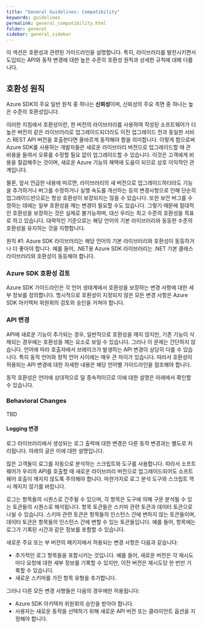 ```yaml
---
title: "General Guidelines: Compatibility"
keywords: guidelines
permalink: general_compatibility.html
folder: general
sidebar: general_sidebar
---
```


이 섹션은 호환성과 관련된 가이드라인을 설명합니다. 특히, 라이브러리를 발전시키면서 도입되는 API와 동작 변경에 대한 높은 수준의 호환성 원칙과 상세한 규칙에 대해 다룹니다.

## 호환성 원칙
Azure SDK의 주요 일반 원칙 중 하나는 **신뢰성**이며, 신뢰성의 주요 측면 중 하나는 높은 수준의 호환성입니다.

이러한 지침에서 호환성이란, 한 버전의 라이브러리를 사용하여 작성된 소프트웨어가 더 높은 버전의 같은 라이브러리로 업그레이드되더라도 이전 업그레이드 전과 동일한 서비스 REST API 버전을 호출한다면 올바르게 동작해야 함을 의미합니다.
이렇게 함으로써 Azure SDK를 사용하는 개발자들은 새로운 라이브러리 버전으로 업그레이드할 때 큰 비용을 들여서 오류를 수정할 필요 없이 업그레이드할 수 있습니다.
이것은 고객에게 비용을 절감해주는 것이며, 새로운 Azure 기능의 채택에 도움이 되므로 상호 이익적인 관계입니다.

물론, 앞서 언급한 내용에 따르면, 라이브러리의 새 버전으로 업그레이드하더라도 기능을 추가하거나 버그를 수정하거나 실행 속도를 개선하는 등의 변경사항으로 인해 단순히 업그레이드만으로는 항상 호환성이 보장되지는 않을 수 있습니다. 또한 보안 버그를 수정하는 데에는 일부 호환성을 깨는 변경이 필요할 수도 있습니다. 그렇기 때문에 절대적인 호환성을 보장하는 것은 실제로 불가능하며, 대신 우리는 최고 수준의 호환성을 목표로 하고 있습니다. 대략적인 기준으로는 해당 언어의 기본 라이브러리와 동등한 수준의 호환성을 유지하는 것을 지향합니다.

원칙 #1:  Azure SDK 라이브러리는 해당 언어의 기본 라이브러리와 호환성이 동등하거나 더 좋아야 합니다. 예를 들어, .NET용 Azure SDK 라이브러리는 .NET 기본 클래스 라이브러리와 호환성이 동등해야 합니다.

### Azure SDK 호환성 검토
Azure SDK 가이드라인은 각 언어 생태계에서 호환성을 보장하는 변경 사항에 대한 세부 정보를 정의합니다. 명시적으로 호환성이 지정되지 않은 모든 변경 사항은 Azure SDK 아키텍처 위원회의 검토와 승인을 거쳐야 합니다.

### API 변경
API에 새로운 기능이 추가되는 경우, 일반적으로 호환성을 깨지 않지만, 기존 기능이 삭제되는 경우에는 호환성을 깨는 요소로 보일 수 있습니다. 그러나 이 문제는 간단하지 않습니다. 언어에 따라 호출자에서 브레이크가 발생하는 API 변경이 상당히 다를 수 있습니다. 특히 동적 언어와 정적 언어 사이에는 매우 큰 차이가 있습니다. 따라서 호환성이 허용되는 API 변경에 대한 자세한 내용은 해당 언어별 가이드라인을 참조해야 합니다. 

동작 호환성은 언어에 상대적으로 덜 종속적이므로 이에 대한 설명은 아래에서 확인할 수 있습니다.

### Behavioral Changes

TBD

#### Logging 변경
로그 라이브러리에서 생성되는 로그 출력에 대한 변경은 다른 동작 변경과는 별도로 처리됩니다. 아래의 글은 이에 대한 설명입니다.

많은 고객들이 로그를 자동으로 분석하는 스크립트와 도구를 사용합니다. 따라서 소프트웨어가 우리의 API를 호출할 때 새로운 라이브러리 버전으로 업그레이드되어도 소프트웨어 호출이 깨지지 않도록 주의해야 합니다. 마찬가지로 로그 분석 도구와 스크립트 역시 깨지지 않기를 바랍니다.

로그는 항목들의 시퀀스로 간주될 수 있으며, 각 항목은 도구에 의해 구문 분석될 수 있는 토큰들의 시퀀스로 해석됩니다. 항목 토큰들은 스키마 관련 토큰과 데이터 토큰으로 나뉠 수 있습니다. 스키마 관련 토큰은 항목들의 인스턴스 간에 변하지 않는 토큰들이며, 데이터 토큰은 항목들의 인스턴스 간에 변할 수 있는 토큰들입니다. 예를 들어, 항목에는 로그가 기록된 시간과 같은 정보를 포함할 수 있습니다.

새로운 주요 또는 부 버전의 패키지에서 허용되는 변경 사항은 다음과 같습니다:

-  추가적인 로그 항목들을 포함시키는 것입니다. 예를 들어, 새로운 버전은 각 재시도마다 요청에 대한 세부 정보를 기록할 수 있지만, 이전 버전은 재시도당 한 번만 기록할 수 있습니다.
- 새로운 스키마를 가진 항목 유형을 추가합니다.

그러나 다른 모든 변경 사항들은 다음의 경우에만 허용됩니다:

- Azure SDK 아키텍처 위원회의 승인을 받아야 합니다.
- 사용자는 새로운 동작을 선택하기 위해 새로운 API 버전 또는 클라이언트 옵션을 지정해야 합니다.

